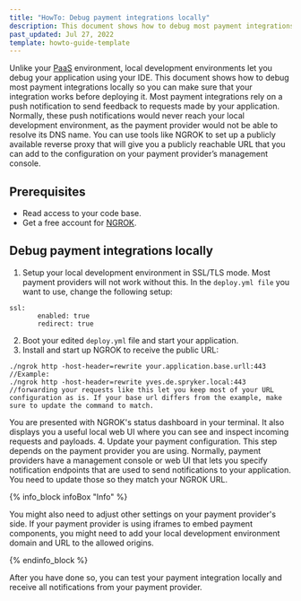 ```yaml
---
title: "HowTo: Debug payment integrations locally"
description: This document shows how to debug most payment integrations locally to make sure that your integration works before deploying it.
past_updated: Jul 27, 2022
template: howto-guide-template
---
```


Unlike your [PaaS](/docs/paas-plus/dev/platform-as-a-service-plus.html) environment, local development environments let you debug your application using your IDE. This document shows how to debug most payment integrations locally so you can make sure that your integration works before deploying it.
Most payment integrations rely on a push notification to send feedback to requests made by your application. Normally, these push notifications would never reach your local development environment, as the payment provider would not be able to resolve its DNS name. You can use tools like NGROK to set up a publicly available reverse proxy that will give you a publicly reachable URL that you can add to the configuration on your payment provider’s management console. 

## Prerequisites
* Read access to your code base.
* Get a free account for [NGROK](https://ngrok.com).

## Debug payment integrations locally

1. Setup your local development environment in SSL/TLS mode. Most payment providers will not work without this. In the `deploy.yml file` you want to use, change the following setup:

```
ssl:
       enabled: true
       redirect: true
```
2. Boot your edited `deploy.yml` file and start your application.
3. Install and start up NGROK to receive the public URL:

```
./ngrok http -host-header=rewrite your.application.base.urll:443
//Example:
./ngrok http -host-header=rewrite yves.de.spryker.local:443
//forwarding your requests like this let you keep most of your URL configuration as is. If your base url differs from the example, make sure to update the command to match.
```

You are presented with NGROK's status dashboard in your terminal. It also displays you a useful local web UI where you can see and inspect incoming requests and payloads.
4. Update your payment configuration.
This step depends on the payment provider you are using. Normally, payment providers have a management console or web UI that lets you specify notification endpoints that are used to send notifications to your application. You need to update those so they match your NGROK URL. 

{% info_block infoBox "Info" %}

You might also need to adjust other settings on your payment provider's side. If your payment provider is using iframes to embed payment components, you might need to add your local development environment domain and URL to the allowed origins. 

{% endinfo_block %}

After you have done so, you can test your payment integration locally and receive all notifications from your payment provider. 
